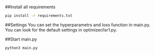 ##Install all requirements

```bash
pip install -r requirements.txt
```

##Settings
You can set the hyperparametrs and loss function 
in main.py. You can look for the default settings in
optimizer/lsr1.py.

##Start main.py
```bash
python3 main.py
```

